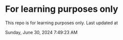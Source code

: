 # For learning purposes only
This repo is for learning purposes only.
Last updated at

Sunday, June 30, 2024 7:49:23 AM

